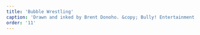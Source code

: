 ```yaml
---
title: 'Bubble Wrestling'
caption: 'Drawn and inked by Brent Donoho. &copy; Bully! Entertainment.'
order: '11'
---
```

